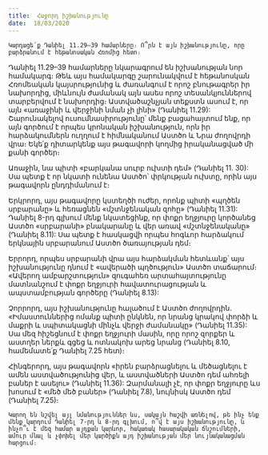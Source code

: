 ```yaml
---
title:  Հաջորդ իշխանությունը
date:  18/03/2020
---
```


`Կարդացե՛ք Դանիել 11.29–39 համարները։ Ո՞րն է այն իշխանությունը, որը բարձրանում է հեթանոսական Հռոմից հետո։`

Դանիել 11.29–39 համարները նկարագրում են իշխանության նոր համակարգ։ Թեև այս համակարգը շարունակվում է հեթանոսկան Հռոմեական կայսրությունից և ժառանգում է որոշ բնութագրեր իր նախորդից, միևնույն ժամանակ այն ասես որոշ տեսանկյուններով տարբերվում է նախորդից։ Աստվածաշնչյան տեքստն ասում է, որ այն «առաջինի և վերջինի նման չի լինի» (Դանիել 11.29): Շարունակելով ուսումնասիրությունը՝ մենք բացահայտում ենք, որ այն գործում է որպես կրոնական իշխանություն, որն իր հարձակումներն ուղղում է հիմնականում Աստծո և Նրա ժողովրդի վրա։ Եկե՛ք դիտարկենք այս թագավորի կողմից իրականացված մի քանի գործեր։

Առաջին, նա պիտի «բարկանա սուրբ ուխտի դեմ» (Դանիել 11. 30): Սա պետք է որ նկատի ունենա Աստծո՝ փրկության ուխտը, որին այս թագավորն ընդդիմանում է։

Երկրորդ, այս թագավորը կստեղծի ուժեր, որոնք պիտի «պղծեն սրբարանը» և հեռացնեն «մշտնջենական զոհը» (Դանիել 11.31): Դանիել 8-րդ գլխում մենք նկատեցինք, որ փոքր եղջյուրը կործանեց Աստծո «սրբարանի» բնակարանը և վեր առավ «մշտնջենականը» (Դանիել 8.11): Սա պետք է հասկացվի որպես հոգևոր հարձակում երկնային սրբարանում Աստծո ծառայության դեմ։

Երրորդ, որպես սրբարանի վրա այս հարձակման հետևանք՝ այս իշխանությունը դնում է «ավերածի պղծություն» Աստծո տաճարում։ «Ավերող ամբարշտություն» զուգահեռ արտահայտությունը մատնանշում է փոքր եղջյուրի հավատուրացության և ապստամբության գործերը (Դանիել 8.13):

Չորրորդ, այս իշխանությունը հալածում է Աստծո ժողովրդին. «Իմաստուններից ոմանք պիտի ընկնեն, որ նրանց կրակով փորձի և մաքրի և սպիտակացնի մինչև վերջի ժամանակը» (Դանիել 11.35): Սա մեզ հիշեցնում է փոքր եղջյուրի մասին, որը որոշ զորքեր և աստղեր ներքև գցեց և ոտնակոխ արեց նրանց (Դանիել 8.10, համեմատե՛ք Դանիել 7.25 հետ)։

Հինգերորդ, այս թագավորն «իրեն բարձրացնելու և մեծացնելու է ամեն աստվածությունից վեր, և աստվածների Աստծո դեմ ահռելի բաներ է ասելու» (Դանիել 11.36): Զարմանալի չէ, որ փոքր եղջյուրը ևս խոսում է «մեծ մեծ բաներ» (Դանիել 7.8), նույնիսկ Աստծո դեմ (Դանիել 7.25)։

`Կարող են նշվել այլ նմանություններ ևս, սակայն հաշվի առնելով, թե ինչ ենք մենք կարդում Դանիել 7-րդ և 8-րդ գլխում, ո՞վ է այս իշխանությունը, և ինչո՞ւ է մեզ համար այդքան կարևոր, հակառակ հասարակական ճնշումների, ամուր մնալ և չփոխել մեր կարծիքն այդ իշխանության մեր նույնականացման հարցում։`